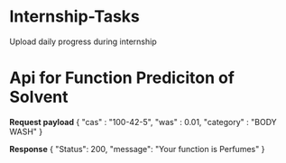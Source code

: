 # Internship-Tasks
Upload daily progress during internship

# Api for Function Prediciton of Solvent
**Request payload**
      {
        "cas" : "100-42-5",
        "was" : 0.01,
        "category" : "BODY WASH"
    }

    
**Response**
    {
    "Status": 200,
    "message": "Your function is Perfumes"
    }


